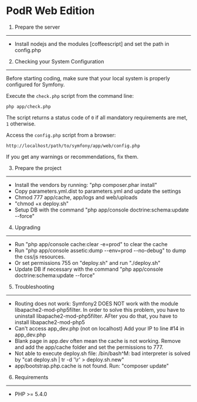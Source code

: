 PodR Web Edition
========================

1) Prepare the server
-------------------------------------
- Install nodejs and the modules [coffeescript] and set the path in config.php


2) Checking your System Configuration
-------------------------------------

Before starting coding, make sure that your local system is properly
configured for Symfony.

Execute the `check.php` script from the command line:

    php app/check.php

The script returns a status code of `0` if all mandatory requirements are met, `1` otherwise.

Access the `config.php` script from a browser:

    http://localhost/path/to/symfony/app/web/config.php

If you get any warnings or recommendations, fix them.

3) Prepare the project
-------------------------------------
- Install the vendors by running: "php composer.phar install"
- Copy parameters.yml.dist to parameters.yml and update the settings
- Chmod 777 app/cache, app/logs and web/uploads
- "chmod +x deploy.sh"
- Setup DB with the command "php app/console doctrine:schema:update --force"

4) Upgrading
-------------------------------------
- Run "php app/console cache:clear -e=prod" to clear the cache
- Run "php app/console assetic:dump --env=prod --no-debug" to dump the css/js resources.
- Or set permissions 755 on "deploy.sh" and run "./deploy.sh"
- Update DB if necessary with the command "php app/console doctrine:schema:update --force"

5) Troubleshooting
-------------------------------------
- Routing does not work:
  Symfony2 DOES NOT work with the module libapache2-mod-php5filter. In order to solve this problem, you have to uninstall libapache2-mod-php5filter. AFter you do that, you have to install libapache2-mod-php5
- Can't access app_dev.php (not on localhost)
  Add your IP to line #14 in app_dev.php
- Blank page in app.dev often mean the cache is not working. Remove and add the app/cache folder and set the permissions to 777.
- Not able to execute deploy.sh file: /bin/bash^M: bad interpreter is solved by "cat deploy.sh | tr -d '\r' > deploy.sh.new"
- app/bootstrap.php.cache is not found. Run: "composer update"

6) Requirements
-------------------------------------
- PHP >= 5.4.0